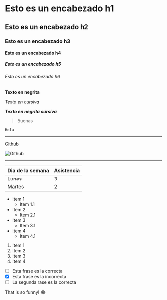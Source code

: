 # Esto es un encabezado h1
## Esto es un encabezado h2
### Esto es un encabezado h3
#### Esto es un encabezado h4
##### Esto es un encabezado h5
###### Esto es un encabezado h6

**Texto en negrita**

*Texto en cursiva*

**_Texto en negrita cursiva_**

> Buenas

`Hola`

---

[Github](www.github.com)

![Github](https://www.lisdatasolutions.com/wp-content/uploads/2022/04/Que-es-y-para-que-sirve-GitHub.jpg)

---

| Dia de la semana | Asistencia |
| ----------- | ----------- |
| Lunes | 3 |
| Martes | 2 |


* Item 1
    * Item 1.1
* Item 2
    * Item 2.1
* Item 3
     * Item 3.1
* Item 4
     * Item 4.1

1. Item 1
3. Item 2
4. Item 3
5. Item 4

- [ ] Esta frase es la correcta
- [x] Esta frase es la incorrecta
- [ ] La segunda rase es la correcta

That is so funny! :joy:
